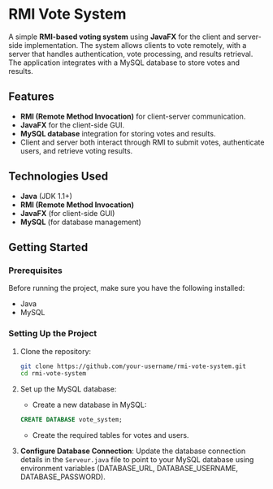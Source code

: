 # RMI Vote System

A simple **RMI-based voting system** using **JavaFX** for the client and server-side implementation. The system allows clients to vote remotely, with a server that handles authentication, vote processing, and results retrieval. The application integrates with a MySQL database to store votes and results.

## Features
- **RMI (Remote Method Invocation)** for client-server communication.
- **JavaFX** for the client-side GUI.
- **MySQL database** integration for storing votes and results.
- Client and server both interact through RMI to submit votes, authenticate users, and retrieve voting results.
  
## Technologies Used
- **Java** (JDK 1.1+)
- **RMI (Remote Method Invocation)**
- **JavaFX** (for client-side GUI)
- **MySQL** (for database management)

## Getting Started

### Prerequisites

Before running the project, make sure you have the following installed:

- Java 
- MySQL

### Setting Up the Project

1. Clone the repository:
    ```bash
    git clone https://github.com/your-username/rmi-vote-system.git
    cd rmi-vote-system
    ```

2. Set up the MySQL database:
    - Create a new database in MySQL:
    ```sql
    CREATE DATABASE vote_system;
    ```
    - Create the required tables for votes and users.
    
3. **Configure Database Connection**:
   Update the database connection details in the `Serveur.java` file to point to your MySQL database using environment variables (DATABASE_URL, DATABASE_USERNAME, DATABASE_PASSWORD).

